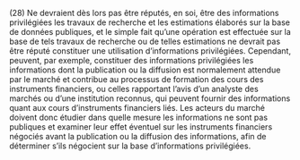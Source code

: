 (28) Ne devraient dès lors pas être réputés, en soi, être des informations privilégiées les travaux de recherche et les estimations élaborés sur la base de données publiques, et le simple fait qu’une opération est effectuée sur la base de tels travaux de recherche ou de telles estimations ne devrait pas être réputé constituer une utilisation d’informations privilégiées. Cependant, peuvent, par exemple, constituer des informations privilégiées les informations dont la publication ou la diffusion est normalement attendue par le marché et contribue au processus de formation des cours des instruments financiers, ou celles rapportant l’avis d’un analyste des marchés ou d’une institution reconnus, qui peuvent fournir des informations quant aux cours d’instruments financiers liés. Les acteurs du marché doivent donc étudier dans quelle mesure les informations ne sont pas publiques et examiner leur effet éventuel sur les instruments financiers négociés avant la publication ou la diffusion des informations, afin de déterminer s’ils négocient sur la base d’informations privilégiées.